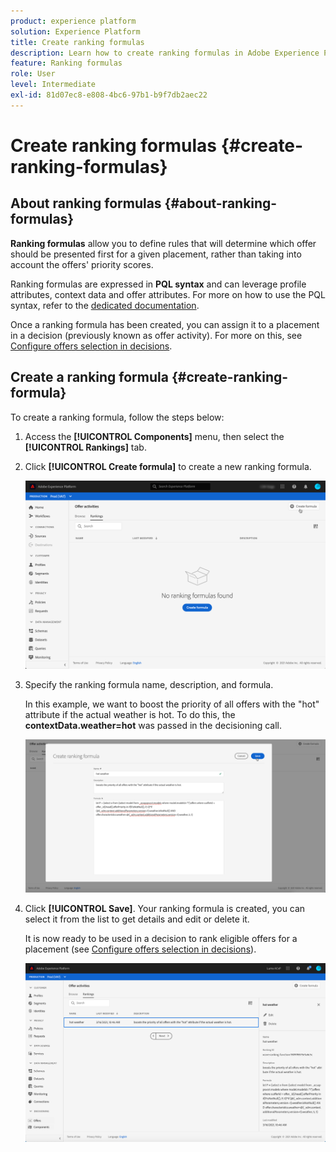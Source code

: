 ```yaml
---
product: experience platform
solution: Experience Platform
title: Create ranking formulas
description: Learn how to create ranking formulas in Adobe Experience Platform.
feature: Ranking formulas
role: User
level: Intermediate
exl-id: 81d07ec8-e808-4bc6-97b1-b9f7db2aec22
---
```

# Create ranking formulas {#create-ranking-formulas}

## About ranking formulas {#about-ranking-formulas}

**Ranking formulas** allow you to define rules that will determine which offer should be presented first for a given placement, rather than taking into account the offers' priority scores.

Ranking formulas are expressed in **PQL syntax** and can leverage profile attributes, context data and offer attributes. For more on how to use the PQL syntax, refer to the [dedicated documentation](https://experienceleague.adobe.com/docs/experience-platform/segmentation/pql/overview.html).

Once a ranking formula has been created, you can assign it to a placement in a decision (previously known as offer activity). For more on this, see [Configure offers selection in decisions](../offer-activities/configure-offer-selection.md).

## Create a ranking formula {#create-ranking-formula}

To create a ranking formula, follow the steps below:

1. Access the **[!UICONTROL Components]** menu, then select the **[!UICONTROL Rankings]** tab.

1. Click **[!UICONTROL Create formula]** to create a new ranking formula.

    ![](../assets/ranking-create-formula.png)

1. Specify the ranking formula name, description, and formula.

    In this example, we want to boost the priority of all offers with the "hot" attribute if the actual weather is hot. To do this, the **contextData.weather=hot** was passed in the decisioning call.

    ![](../assets/ranking-syntax.png)

1. Click **[!UICONTROL Save]**. Your ranking formula is created, you can select it from the list to get details and edit or delete it.

    It is now ready to be used in a decision to rank eligible offers for a placement (see [Configure offers selection in decisions](../offer-activities/configure-offer-selection.md)).

    ![](../assets/ranking-formula-created.png)
